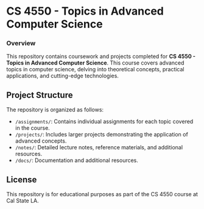 # CS 4550 - Topics in Advanced Computer Science

### Overview
This repository contains coursework and projects completed for **CS 4550 - Topics in Advanced Computer Science**. This course covers advanced topics in computer science, delving into theoretical concepts, practical applications, and cutting-edge technologies.

## Project Structure
The repository is organized as follows:
- `/assignments/`: Contains individual assignments for each topic covered in the course.
- `/projects/`: Includes larger projects demonstrating the application of advanced concepts.
- `/notes/`: Detailed lecture notes, reference materials, and additional resources.
- `/docs/`: Documentation and additional resources.

## License 
This repository is for educational purposes as part of the CS 4550 course at Cal State LA. 
